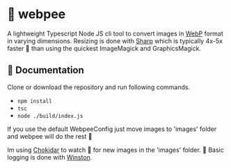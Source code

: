 # 🚽 webpee 

A lightweight Typescript Node JS cli tool to convert images in <a href="https://en.wikipedia.org/wiki/WebP">WebP</a> format in varying dimensions. 
Resizing is done with <a href="https://github.com/lovell/sharp">Sharp</a> which is typically 4x-5x faster 💨 than using the quickest ImageMagick 
and GraphicsMagick.

## 📃 Documentation

Clone or download the repository and run following commands.
* `npm install`
* `tsc`
* `node ./build/index.js`

If you use the default WebpeeConfig just move images to 'images' folder and webpee will do the rest 👟

Im using <a href="https://github.com/paulmillr/chokidar">Chokidar</a> to watch 👀 for new images in the 'images' folder.
🚂 Basic logging is done with <a href="https://github.com/winstonjs/winston">Winston</a>.
